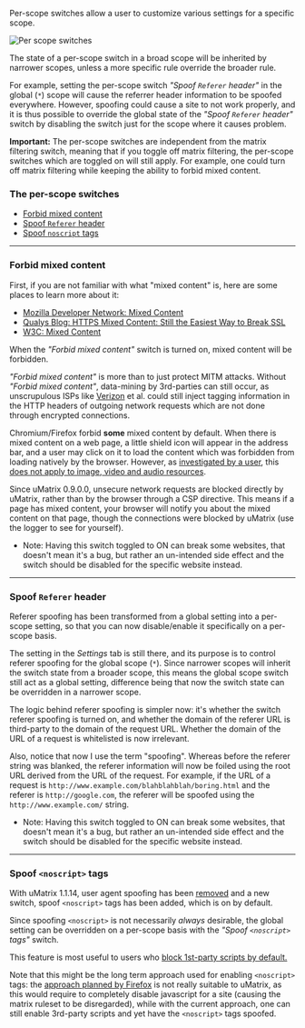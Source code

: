 Per-scope switches allow a user to customize various settings for a specific scope.

![Per scope switches](https://user-images.githubusercontent.com/585534/34109064-6eda7828-e3d0-11e7-922c-99047a298c6e.png)

The state of a per-scope switch in a broad scope will be inherited by narrower scopes, unless a more specific rule override the broader rule.

For example, setting the per-scope switch _"Spoof `Referer` header"_ in the global (`*`) scope will cause the referrer header information to be spoofed everywhere. However, spoofing could cause a site to not work properly, and it is thus possible to override the global state of the _"Spoof `Referer` header"_ switch by disabling the switch just for the scope where it causes problem.

**Important:** The per-scope switches are independent from the matrix filtering switch, meaning that if you toggle off matrix filtering, the per-scope switches which are toggled on will still apply. For example, one could turn off matrix filtering while keeping the ability to forbid mixed content.

### The per-scope switches

- [Forbid mixed content](#forbid-mixed-content)
- [Spoof `Referer` header](#spoof-referer-header)
- [Spoof `noscript` tags](#spoof-noscript-tags)

***

### Forbid mixed content

First, if you are not familiar with what "mixed content" is, here are some places to learn more about it:

- [Mozilla Developer Network: Mixed Content](https://developer.mozilla.org/docs/Security/MixedContent)
- [Qualys Blog: HTTPS Mixed Content: Still the Easiest Way to Break SSL](https://community.qualys.com/blogs/securitylabs/2014/03/19/https-mixed-content-still-the-easiest-way-to-break-ssl)
- [W3C: Mixed Content](https://w3c.github.io/webappsec/specs/mixedcontent/)

When the _"Forbid mixed content"_ switch is turned on, mixed content will be forbidden.

_"Forbid mixed content"_ is more than to just protect MITM attacks. Without _"Forbid mixed content"_, data-mining by 3rd-parties can still occur, as unscrupulous ISPs like [Verizon](https://www.eff.org/deeplinks/2014/11/verizon-x-uidh) et al. could still inject tagging information in the HTTP headers of outgoing network requests which are not done through encrypted connections.

Chromium/Firefox forbid **some** mixed content by default. When there is mixed content on a web page, a little shield icon will appear in the address bar, and a user may click on it to load the content which was forbidden from loading natively by the browser. However, as [investigated by a user](https://github.com/gorhill/uMatrix/issues/67), this [does not apply to image, video and audio resources](https://www.bennish.net/mixed-content.html).

Since uMatrix 0.9.0.0, unsecure network requests are blocked directly by uMatrix, rather than by the browser through a CSP directive. This means if a page has mixed content, your browser will notify you about the mixed content on that page, though the connections were blocked by uMatrix (use the logger to see for yourself).

- Note: Having this switch toggled to ON can break some websites, that doesn't mean it's a bug, but rather an un-intended side effect and the switch should be disabled for the specific website instead.

***

### Spoof `Referer` header

Referer spoofing has been transformed from a global setting into a per-scope setting, so that you can now disable/enable it specifically on a per-scope basis.

The setting in the _Settings_ tab is still there, and its purpose is to control referer spoofing for the global scope (`*`). Since narrower scopes will inherit the switch state from a broader scope, this means the global scope switch still act as a global setting, difference being that now the switch state can be overridden in a narrower scope.

The logic behind referer spoofing is simpler now: it's whether the switch referer spoofing is turned on, and whether the domain of the referer URL is third-party to the domain of the request URL. Whether the domain of the URL of a request is whitelisted is now irrelevant.

Also, notice that now I use the term "spoofing". Whereas before the referer string was blanked, the referer information will now be foiled using the root URL derived from the URL of the request. For example, if the URL of a request is `http://www.example.com/blahblahblah/boring.html` and the referer is `http://google.com`, the referer will be spoofed using the `http://www.example.com/` string.

- Note: Having this switch toggled to ON can break some websites, that doesn't mean it's a bug, but rather an un-intended side effect and the switch should be disabled for the specific website instead.

***

### Spoof `<noscript>` tags

 With uMatrix 1.1.14, user agent spoofing has been [removed](https://github.com/gorhill/uMatrix/releases/tag/1.1.14) and a new switch, spoof `<noscript>` tags has been added, which is on by default.

Since spoofing `<noscript>` is not necessarily _always_ desirable, the global setting can be overridden on a per-scope basis with the _"Spoof `<noscript>` tags"_ switch.

This feature is most useful to users who [block 1st-party scripts by default.](https://github.com/gorhill/uMatrix/wiki/How-to-block-1st-party-scripts-everywhere-by-default)

Note that this might be the long term approach used for enabling `<noscript>` tags: the [approach planned by Firefox](https://bugzilla.mozilla.org/show_bug.cgi?id=1392090) is not really suitable to uMatrix, as this would require to completely disable javascript for a site (causing the matrix ruleset to be disregarded), while with the current approach, one can still enable 3rd-party scripts and yet have the `<noscript>` tags spoofed.